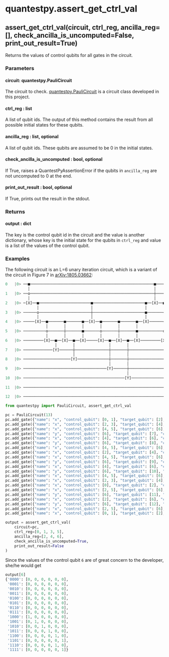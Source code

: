 # quantestpy.assert_get_ctrl_val

## assert_get_ctrl_val(circuit, ctrl_reg, ancilla_reg=[], check_ancilla_is_uncomputed=False, print_out_result=True)

Returns the values of control qubits for all gates in the circuit.

### Parameters

#### circuit: quantestpy.PauliCircuit
The circuit to check. [quantestpy.PauliCircuit](./pauli_circuit.md) is a circuit class developed in this project.

#### ctrl_reg : list
A list of qubit ids. The output of this method contains the result from all possible initial states for these qubits.

#### ancilla_reg : list, optional
A list of qubit ids. These qubits are assumed to be 0 in the initial states.

#### check_ancilla_is_uncomputed : bool, optional
If True, raises a QuantestPyAssertionError if the qubits in `ancilla_reg` are not uncomputed to 0 at the end.

#### print_out_result : bool, optional
If True, prints out the result in the stdout.

### Returns

#### output : dict

The key is the control qubit id in the circuit and the value is another dictionary, whose key is the initial state for the qubits in `ctrl_reg` and value is a list of the values of the control qubit.

### Examples
The following circuit is an L=6 unary iteration circuit, which is a variant of the circuit in Figure 7 in [arXiv:1805.03662](https://arxiv.org/abs/1805.03662):
```py
0   |0> ──■───────────────────────────────────────────────────────■───────────────────────■──
          │                                                       │                       │
1   |0> ──o───────────────────────────────────────────────────────┼───────────────────────■──
          │                                                       │                       │
2   |0> ─[X]──■───────────────────────■───────────────────────■──[X]──■───────■───────■──[X]─
              │                       │                       │       │       │       │
3   |0> ──────o───────────────────────┼───────────────────────■───────┼───────┼───────┼──────
              │                       │                       │       │       │       │
4   |0> ─────[X]──■───────■───────■──[X]──■───────■───────■──[X]──────┼───────┼───────┼──────
                  │       │       │       │       │       │           │       │       │
5   |0> ──────────o───────┼───────■───────o───────┼───────■───────────o───────┼───────■──────
                  │       │       │       │       │       │           │       │       │
6   |0> ─────────[X]──■──[X]──■──[X]─────[X]──■──[X]──■──[X]─────────[X]──■──[X]──■──[X]─────
                      │       │               │       │                   │       │
7   |0> ─────────────[Y]──────┼───────────────┼───────┼───────────────────┼───────┼──────────
                              │               │       │                   │       │
8   |0> ─────────────────────[Y]──────────────┼───────┼───────────────────┼───────┼──────────
                                              │       │                   │       │
9   |0> ─────────────────────────────────────[Y]──────┼───────────────────┼───────┼──────────
                                                      │                   │       │
10  |0> ─────────────────────────────────────────────[Y]──────────────────┼───────┼──────────
                                                                          │       │
11  |0> ─────────────────────────────────────────────────────────────────[Y]──────┼──────────
                                                                                  │
12  |0> ─────────────────────────────────────────────────────────────────────────[Y]─────────

from quantestpy import PauliCircuit, assert_get_ctrl_val

pc = PauliCircuit(13)
pc.add_gate({"name": "x", "control_qubit": [0, 1], "target_qubit": [2], "control_value": [1, 0]})
pc.add_gate({"name": "x", "control_qubit": [2, 3], "target_qubit": [4], "control_value": [1, 0]})
pc.add_gate({"name": "x", "control_qubit": [4, 5], "target_qubit": [6], "control_value": [1, 0]})
pc.add_gate({"name": "y", "control_qubit": [6], "target_qubit": [7], "control_value": [1]})
pc.add_gate({"name": "x", "control_qubit": [4], "target_qubit": [6], "control_value": [1]})
pc.add_gate({"name": "y", "control_qubit": [6], "target_qubit": [8], "control_value": [1]})
pc.add_gate({"name": "x", "control_qubit": [4, 5], "target_qubit": [6], "control_value": [1, 1]})
pc.add_gate({"name": "x", "control_qubit": [2], "target_qubit": [4], "control_value": [1]})
pc.add_gate({"name": "x", "control_qubit": [4, 5], "target_qubit": [6], "control_value": [1, 0]})
pc.add_gate({"name": "y", "control_qubit": [6], "target_qubit": [9], "control_value": [1]})
pc.add_gate({"name": "x", "control_qubit": [4], "target_qubit": [6], "control_value": [1]})
pc.add_gate({"name": "y", "control_qubit": [6], "target_qubit": [10], "control_value": [1]})
pc.add_gate({"name": "x", "control_qubit": [4, 5], "target_qubit": [6], "control_value": [1, 1]})
pc.add_gate({"name": "x", "control_qubit": [2, 3], "target_qubit": [4], "control_value": [1, 1]})
pc.add_gate({"name": "x", "control_qubit": [0], "target_qubit": [2], "control_value": [1]})
pc.add_gate({"name": "x", "control_qubit": [2, 5], "target_qubit": [6], "control_value": [1, 0]})
pc.add_gate({"name": "y", "control_qubit": [6], "target_qubit": [11], "control_value": [1]})
pc.add_gate({"name": "x", "control_qubit": [2], "target_qubit": [6], "control_value": [1]})
pc.add_gate({"name": "y", "control_qubit": [6], "target_qubit": [12], "control_value": [1]})
pc.add_gate({"name": "x", "control_qubit": [2, 5], "target_qubit": [6], "control_value": [1, 1]})
pc.add_gate({"name": "x", "control_qubit": [0, 1], "target_qubit": [2], "control_value": [1, 1]})

output = assert_get_ctrl_val(
    circuit=pc,
    ctrl_reg=[0, 1, 3, 5],
    ancilla_reg=[2, 4, 6],
    check_ancilla_is_uncomputed=True,
    print_out_result=False
)
```
Since the values of the control qubit `6` are of great concern to the developer, she/he would get
```py
output[6]
{'0000': [0, 0, 0, 0, 0, 0],
 '0001': [0, 0, 0, 0, 0, 0],
 '0010': [0, 0, 0, 0, 0, 0],
 '0011': [0, 0, 0, 0, 0, 0],
 '0100': [0, 0, 0, 0, 0, 0],
 '0101': [0, 0, 0, 0, 0, 0],
 '0110': [0, 0, 0, 0, 0, 0],
 '0111': [0, 0, 0, 0, 0, 0],
 '1000': [1, 0, 0, 0, 0, 0],
 '1001': [0, 1, 0, 0, 0, 0],
 '1010': [0, 0, 1, 0, 0, 0],
 '1011': [0, 0, 0, 1, 0, 0],
 '1100': [0, 0, 0, 0, 1, 0],
 '1101': [0, 0, 0, 0, 0, 1],
 '1110': [0, 0, 0, 0, 1, 0],
 '1111': [0, 0, 0, 0, 0, 1]}
 ```
